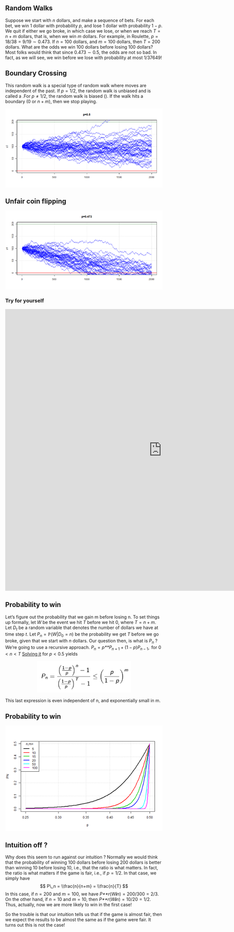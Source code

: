 Random Walks
------------

Suppose we start with *n* dollars, and make a sequence of bets. For each
bet, we win 1 dollar with probability *p*, and lose 1 dollar with
probability 1 − *p*. We quit if either we go broke, in which case we
lose, or when we reach *T* = *n* + *m* dollars, that is, when we win *m*
dollars. For example, in Roulette, *p* = 18/38 = 9/19 ∼ 0.473. If
*n* = 100 dollars, and *m* = 100 dollars, then *T* = 200 dollars. What
are the odds we win 100 dollars before losing 100 dollars? Most folks
would think that since 0.473 ∼ 0.5, the odds are not so bad. In fact, as
we will see, we win before we lose with probability at most 1/37649!

Boundary Crossing
-----------------

This random walk is a special type of random walk where moves are
independent of the past. If *p* = 1/2, the random walk is unbiased and
is called a .For *p* ≠ 1/2, the random walk is biased (). If the walk
hits a boundary (0 or *n* + *m*), then we stop playing.

![](/assets/GamblersRuin/RandomWalks1.png)

Unfair coin flipping
--------------------

![](/assets/GamblersRuin/RandomWalks2.png)

### Try for yourself

<iframe width="1000" height="900" scrolling="no" frameborder="no" src="https://nbwr.shinyapps.io/gamblers-ruin/">
</iframe>

Probability to win
------------------

Let’s figure out the probability that we gain m before losing n. To set
things up formally, let *W* be the event we hit *T* before we hit 0,
where *T* = *n* + *m*. Let *D*<sub>*t*</sub> be a random variable that
denotes the number of dollars we have at time step *t*. Let
*P*<sub>*n*</sub> = ℙ(*W*|*D*<sub>0</sub> = *n*) be the probability we
get *T* before we go broke, given that we start with *n* dollars. Our
question then, is what is *P*<sub>*n*</sub> ? We’re going to use a
recursive approach.
*P*<sub>*n*</sub> = *p**P*<sub>*n* + 1</sub> + (1 − *p*)*P*<sub>*n* − 1</sub>,  for 0 &lt; *n* &lt; *T*
[Solving it](http://web.mit.edu/neboat/Public/6.042/randomwalks.pdf) for
*p* &lt; 0.5 yields

<p align="center">
<img src="/assets/GamblersRuin/PNeq.png" alt="Prob to win" width="300"/>
</p>

This last expression is even independent of n, and exponentially small
in m.

Probability to win
------------------

![](/assets/GamblersRuin/PN.png)

Intuition off ?
---------------

Why does this seem to run against our intuition ? Normally we would
think that the probability of winning 100 dollars before losing 200
dollars is better than winning 10 before losing 10, i.e., that the ratio
is what matters. In fact, the ratio is what matters if the game is fair,
i.e., if *p* = 1/2. In that case, we simply have
$$
P\_n = \\frac{n}{n+m} = \\frac{n}{T} 
$$
In this case, if *n* = 200 and *m* = 100, we have
*P**r*(*W**i**n*) = 200/300 = 2/3. On the other hand, if *n* = 10 and
*m* = 10, then *P**r*(*W**i**n*) = 10/20 = 1/2. Thus, actually, now we
are more likely to win in the first case!

So the trouble is that our intuition tells us that if the game is almost
fair, then we expect the results to be almost the same as if the game
were fair. It turns out this is not the case!

